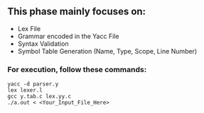 ## This phase mainly focuses on:

* Lex File
* Grammar encoded in the Yacc File
* Syntax Validation
* Symbol Table Generation (Name, Type, Scope, Line Number)

### For execution, follow these commands:
    yacc -d parser.y
    lex lexer.l
    gcc y.tab.c lex.yy.c
    ./a.out < <Your_Input_File_Here>
